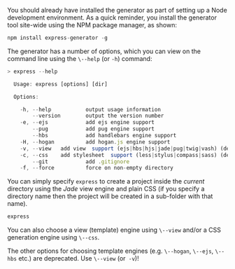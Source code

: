 You should already have installed the generator as part of setting up a Node development environment. As a quick reminder, you install the generator tool site-wide using the NPM package manager, as shown:
    
```js    
npm install express-generator -g
```

The generator has a number of options, which you can view on the command line using the `\--help` (or `-h`) command:
    
```js    
> express --help

  Usage: express [options] [dir]

  Options:

    -h, --help           output usage information
        --version        output the version number
    -e, --ejs            add ejs engine support
        --pug            add pug engine support
        --hbs            add handlebars engine support
    -H, --hogan          add hogan.js engine support
    -v, --view   add view  support (ejs|hbs|hjs|jade|pug|twig|vash) (defaults to jade)
    -c, --css    add stylesheet  support (less|stylus|compass|sass) (defaults to plain css)
        --git            add .gitignore
    -f, --force          force on non-empty directory
```    

You can simply specify `express` to create a project inside the _current_ directory using the _Jade_ view engine and plain CSS (if you specify a directory name then the project will be created in a sub-folder with that name).
    
```js    
express
```

You can also choose a view (template) engine using `\--view` and/or a CSS generation engine using `\--css`.

The other options for choosing template engines (e.g. `\--hogan`, `\--ejs`, `\--hbs` etc.) are deprecated. Use `\--view` (or` -v`)!
